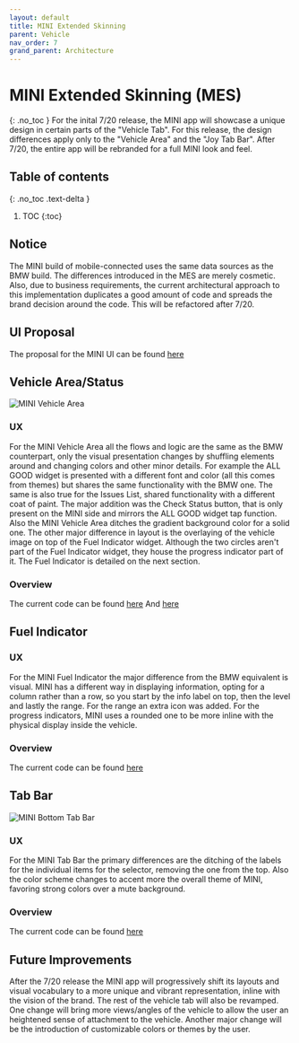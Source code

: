 ```yaml
---
layout: default
title: MINI Extended Skinning
parent: Vehicle
nav_order: 7
grand_parent: Architecture
---
```


# MINI Extended Skinning (MES)

{: .no_toc }
For the inital 7/20 release, the MINI app will showcase a unique design in certain parts of the "Vehicle Tab". For this release, the design differences apply only to the "Vehicle Area" and the "Joy Tab Bar". After 7/20, the entire app will be rebranded for a full MINI look and feel.

## Table of contents

{: .no_toc .text-delta }

1. TOC
   {:toc}

## Notice

The MINI build of mobile-connected uses the same data sources as the BMW build. The differences introduced in the MES are merely cosmetic. Also, due to business requirements, the current architectural approach to this implementation duplicates a good amount of code and spreads the brand decision around the code. This will be refactored after 7/20.

## UI Proposal

The proposal for the MINI UI can be found [here]({{site.baseurl}}/assets/docs/architecture/vehicle/mini_ui_proposal.pdf)

## Vehicle Area/Status

![MINI Vehicle Area]({{site.baseurl}}/assets/images/architecture/vehicle/mini_vehicle_area.png)

### UX

For the MINI Vehicle Area all the flows and logic are the same as the BMW counterpart, only the visual presentation changes by shuffling elements around and changing colors and other minor details.
For example the ALL GOOD widget is presented with a different font and color (all this comes from themes) but shares the same functionality with the BMW one. The same is also true for the Issues List, shared functionality with a different coat of paint.
The major addition was the Check Status button, that is only present on the MINI side and mirrors the ALL GOOD widget tap function.
Also the MINI Vehicle Area ditches the gradient background color for a solid one.
The other major difference in layout is the overlaying of the vehicle image on top of the Fuel Indicator widget. Although the two circles aren't part of the Fuel Indicator widget, they house the progress indicator part of it. The Fuel Indicator is detailed on the next section.

### Overview

The current code can be found [here](https://code.connected.bmw/mobile20/mobile-connected/blob/master/feature_modules/vehicle/lib/src/vehicle_tab/vehicle_area/vehicle_area_mini_widget.dart)
And [here](https://code.connected.bmw/mobile20/mobile-connected/blob/master/feature_modules/vehicle/lib/src/features/vehicle_status/widgets/vehicle_status_mini.dart)

## Fuel Indicator

### UX

For the MINI Fuel Indicator the major difference from the BMW equivalent is visual.
MINI has a different way in displaying information, opting for a column rather than a row, so you start by the info label on top, then the level and lastly the range. For the range an extra icon was added.
For the progress indicators, MINI uses a rounded one to be more inline with the physical display inside the vehicle.

### Overview

The current code can be found [here](https://code.connected.bmw/mobile20/mobile-connected/blob/master/feature_modules/vehicle/lib/src/features/vehicle_status/widgets/fuel_indicator/fuel_indicator_mini_widget.dart)

## Tab Bar

![MINI Bottom Tab Bar]({{site.baseurl}}/assets/images/architecture/vehicle/joy_tab_bar_mini.png)

### UX

For the MINI Tab Bar the primary differences are the ditching of the labels for the individual items for the selector, removing the one from the top. Also the color scheme changes to accent more the overall theme of MINI, favoring strong colors over a mute background.

### Overview

The current code can be found [here](https://code.connected.bmw/mobile20/joy-ui/blob/master/lib/src/widgets/joy_tab_bar_mini.dart)

## Future Improvements

After the 7/20 release the MINI app will progressively shift its layouts and visual vocabulary to a more unique and vibrant representation, inline with the vision of the brand.
The rest of the vehicle tab will also be revamped. One change will bring more views/angles of the vehicle to allow the user an heightened sense of attachment to the vehicle.
Another major change will be the introduction of customizable colors or themes by the user.

